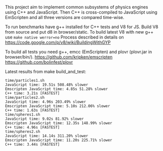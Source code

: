 This project aim to implement common subsystems of physics engines using C++ and JavaScript.
Then C++ is cross-compiled to JavaScript using EmScripten and all three versions are compared time-wise.

To run benchmarks have g++ installed for C++ tests and V8 for JS. Build V8 from source and put d8 in browser/static.
To build latest V8 with new g++ use ```make native werror=no```
Process described in details on https://code.google.com/p/v8/wiki/BuildingWithGYP

To build all tests you need g++, emcc (EmScripten) and plovr (plovr.jar in browser/bin/).
https://github.com/kripken/emscripten
https://github.com/bolinfest/plovr


Latest results from make build_and_test:

```
time/particles1.sh
JavaScript time: 19.51s 508.48% slower
Emscripten JavaScript time: 4.85s 51.28% slower
C++ time: 3.21s [FASTEST]
time/particles2.sh
JavaScript time: 4.96s 203.49% slower
Emscripten JavaScript time: 5.10s 212.06% slower
C++ time: 1.63s [FASTEST]
time/spheres1.sh
JavaScript time: 9.02s 81.92% slower
Emscripten JavaScript time: 12.35s 148.99% slower
C++ time: 4.96s [FASTEST]
time/spheres2.sh
JavaScript time: 14.14s 311.20% slower
Emscripten JavaScript time: 11.20s 225.71% slower
C++ time: 3.44s [FASTEST]
```